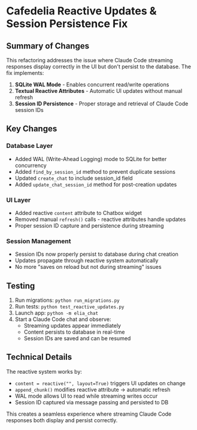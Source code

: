 # Cafedelia Reactive Updates & Session Persistence Fix

## Summary of Changes

This refactoring addresses the issue where Claude Code streaming responses display correctly in the UI but don't persist to the database. The fix implements:

1. **SQLite WAL Mode** - Enables concurrent read/write operations
2. **Textual Reactive Attributes** - Automatic UI updates without manual refresh
3. **Session ID Persistence** - Proper storage and retrieval of Claude Code session IDs

## Key Changes

### Database Layer
- Added WAL (Write-Ahead Logging) mode to SQLite for better concurrency
- Added `find_by_session_id` method to prevent duplicate sessions
- Updated `create_chat` to include session_id field
- Added `update_chat_session_id` method for post-creation updates

### UI Layer  
- Added reactive `content` attribute to Chatbox widget
- Removed manual `refresh()` calls - reactive attributes handle updates
- Proper session ID capture and persistence during streaming

### Session Management
- Session IDs now properly persist to database during chat creation
- Updates propagate through reactive system automatically
- No more "saves on reload but not during streaming" issues

## Testing

1. Run migrations: `python run_migrations.py`
2. Run tests: `python test_reactive_updates.py`
3. Launch app: `python -m elia_chat`
4. Start a Claude Code chat and observe:
   - Streaming updates appear immediately
   - Content persists to database in real-time
   - Session IDs are saved and can be resumed

## Technical Details

The reactive system works by:
- `content = reactive("", layout=True)` triggers UI updates on change
- `append_chunk()` modifies reactive attribute → automatic refresh
- WAL mode allows UI to read while streaming writes occur
- Session ID captured via message passing and persisted to DB

This creates a seamless experience where streaming Claude Code responses both display and persist correctly.
